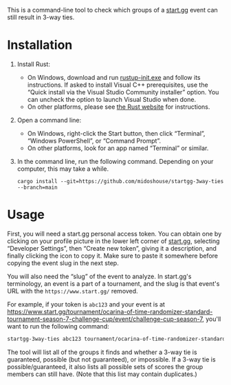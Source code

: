This is a command-line tool to check which groups of a [start.gg](https://start.gg/) event can still result in 3-way ties.

# Installation

1. Install Rust:
    * On Windows, download and run [rustup-init.exe](https://win.rustup.rs/) and follow its instructions. If asked to install Visual C++ prerequisites, use the “Quick install via the Visual Studio Community installer” option. You can uncheck the option to launch Visual Studio when done.
    * On other platforms, please see [the Rust website](https://www.rust-lang.org/tools/install) for instructions.
2. Open a command line:
    * On Windows, right-click the Start button, then click “Terminal”, “Windows PowerShell”, or “Command Prompt”.
    * On other platforms, look for an app named “Terminal” or similar.
3. In the command line, run the following command. Depending on your computer, this may take a while.

    ```
    cargo install --git=https://github.com/midoshouse/startgg-3way-ties --branch=main
    ```

# Usage

First, you will need a start.gg personal access token. You can obtain one by clicking on your profile picture in the lower left corner of [start.gg](https://start.gg/), selecting “Developer Settings”, then “Create new token”, giving it a description, and finally clicking the icon to copy it. Make sure to paste it somewhere before copying the event slug in the next step.

You will also need the “slug” of the event to analyze. In start.gg's terminology, an event is a part of a tournament, and the slug is that event's URL with the `https://www.start.gg/` removed.

For example, if your token is `abc123` and your event is at <https://www.start.gg/tournament/ocarina-of-time-randomizer-standard-tournament-season-7-challenge-cup/event/challenge-cup-season-7>, you'll want to run the following command:

```sh
startgg-3way-ties abc123 tournament/ocarina-of-time-randomizer-standard-tournament-season-7-challenge-cup/event/challenge-cup-season-7
```

The tool will list all of the groups it finds and whether a 3-way tie is guaranteed, possible (but not guaranteed), or impossible. If a 3-way tie is possible/guaranteed, it also lists all possible sets of scores the group members can still have. (Note that this list may contain duplicates.)
